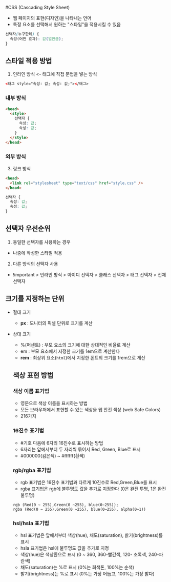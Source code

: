 #CSS (Cascading Style Sheet)

- 웹 페이지의 표현(디자인)을 나타내는 언어
- 특정 요소를 선택해서 원하는 "스타일"을 적용시킬 수 있음

<!--선택자(누구한테) <-Javascript 까지 사용 {
    속성(어떤 효과): 값(얼만큼);-->

```css
선택자(누구한테) {
  속성(어떤 효과): 값(얼만큼);
}
```

## 스타일 적용 방법

1. 인라인 방식 <- 태그에 직접 문법을 넣는 방식
<!-- ;<- 여러 속성을 정의할때 구분짓기 위해서 상용 -->

```html
<태그 style="속성: 값; 속성: 값;"></태그>
```

### 내부 방식

```html
<head>
  <style>
    선택자 {
      속성: 값;
      속성: 값;
    }
  </style>
</head>
```

### 외부 방식

3. 링크 방식

```html
<head>
  <link rel="stylesheet" type="text/css" href="style.css" />
</head>
```

```css
선택자 {
  속성: 값;
  속성: 값;
}
```

<!---->

## 선택자 우선순위

1. 동일한 선택자를 사용하는 경우

- 나중에 작성한 스타일 적용

2. 다른 방식의 선택자 사용

- !important > 인라인 방식 > 아이디 선택자 > 클래스 선택자 > 태그 선택자 > 전체 선택자

## 크기를 지정하는 단위

- 절대 크기
  - **px** : 모니터의 픽셀 단위로 크기를 계산
- 상대 크기

  - %(퍼센트) : 부모 요소의 크기에 대한 상대적인 비율로 계산
  - em : 부모 요소에서 지정한 크기를 1em으로 계산한다 <!--기본 16px 하지만 2배여서 32px-->
  - **rem** : 최상위 요소(`html`)에서 지정한 폰트의 크기를 1rem으로 계산 <!--기본 16px-- 모바일에서 사용하기 좋음 -->

  ## 색상 표현 방법

  ### 색상 이름 표기법

  - 영문으로 색상 이름을 표시하는 방법
  - 모든 브라우저에서 표현할 수 있는 색상을 웹 안전 색상 (web Safe Colors)
  - 216가지

  ### 16진수 표기법

  - #기호 다음에 6자리 16진수로 표시하는 방법
  - 6자리는 앞에서부터 두 자리씩 묶어서 Red, Green, Blue로 표시
  - #000000(검은색) ~ #ffffff(흰색)

  ### rgb/rgba 표기법

  - rgb 표기법은 16진수 표기법과 다르게 10진수로 Red,Green,Blue를 표시
  - rgba 표기법은 rgb에 불투명도 값을 추가로 지정한다 (0은 완전 투명, 1은 완전 불투명)

  ```
  rgb (Red(0 ~ 255),Green(0 ~255), blue(0~255));
  rgba (Red(0 ~ 255),Green(0 ~255), blue(0~255), alpha(0~1))
  ```

  ### hsl/hsla 표기법

  - hsl 표기법은 앞에서부터 색상(hue), 채도(saturation), 밝기(brightness)를 표시
  - hsla 표기법은 hsl에 불투명도 값을 추가로 지정
  - 색상(hue)은 색상환으로 표시 (0 ~ 360, 360-빨간색, 120- 초록색, 240-파란색)
  - 채도(saturation)는 %로 표시 (0%는 회색톤, 100%는 순색)
  - 밝기(brightness)는 %로 표시 (0%는 가장 어둡고, 100%는 가장 밝다)
